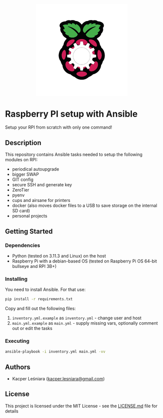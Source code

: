 <p align="center">
  <img width="300" src="./assets/ansible-pi-logo.png">
</p>

# Raspberry PI setup with Ansible

Setup your RPI from scratch with only one command!

## Description

This repository contains Ansible tasks needed to setup the following modules on RPI:

* periodical autoupgrade
* bigger SWAP
* GIT config
* secure SSH and generate key
* ZeroTier
* pyenv
* cups and airsane for printers
* docker (also moves docker files to a USB to save storage on the internal SD card)
* personal projects

## Getting Started

### Dependencies

* Python (tested on 3.11.3 and Linux) on the host
* Raspberry Pi with a debian-based OS (tested on Raspberry Pi OS 64-bit bullseye and RPI 3B+)

### Installing

You need to install Ansible. For that use:

```sh
pip install -r requirements.txt
```

Copy and fill out the following files:

1. `inventory.yml.example` as `inventory.yml` - change user and host
2. `main.yml.example` as `main.yml` - supply missing vars, optionally comment out or edit the tasks

### Executing

```sh
ansible-playbook -i inventory.yml main.yml -vv
```

## Authors

* Kacper Leśniara (kacper.lesniara@gmail.com)

## License

This project is licensed under the MIT License - see the [LICENSE.md](./LICENSE.md) file for details
